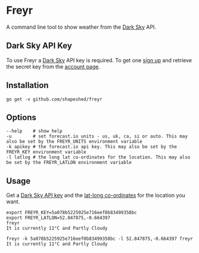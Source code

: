 # Freyr

A command line tool to show weather from the [Dark Sky][1] API.

## Dark Sky API Key

To use Freyr a [Dark Sky][1] API key is required. To get one [sign up][2] and
retrieve the secret key from the [account page][3].

## Installation

    go get -v github.com/shapeshed/freyr

## Options

    --help    # show help
    -u        # set forecast.io units - us, uk, ca, si or auto. This may also be set by the FREYR_UNITS environment variable
    -k apikey # the forecast.io api key. This may also be set by the FREYR_KEY environment variable
    -l latlog # the long lat co-ordinates for the location. This may also be set by the FREYR_LATLON environment variable

## Usage

Get a [Dark Sky API key][1] and the [lat-long co-ordinates][4] for the
location you want.

    export FREYR_KEY=5a078b5225925e716eef0b83499358bc 
    export FREYR_LATLON=52.847875,-0.664397 
    freyr
    It is currently 11°C and Partly Cloudy

    freyr -k 5a078b5225925e716eef0b83499358bc -l 52.847875,-0.664397 freyr
    It is currently 11°C and Partly Cloudy


[1]: https://darksky.net/
[2]: https://darksky.net/dev/register
[3]: https://darksky.net/dev/account
[4]: http://dbsgeo.com/latlon/
